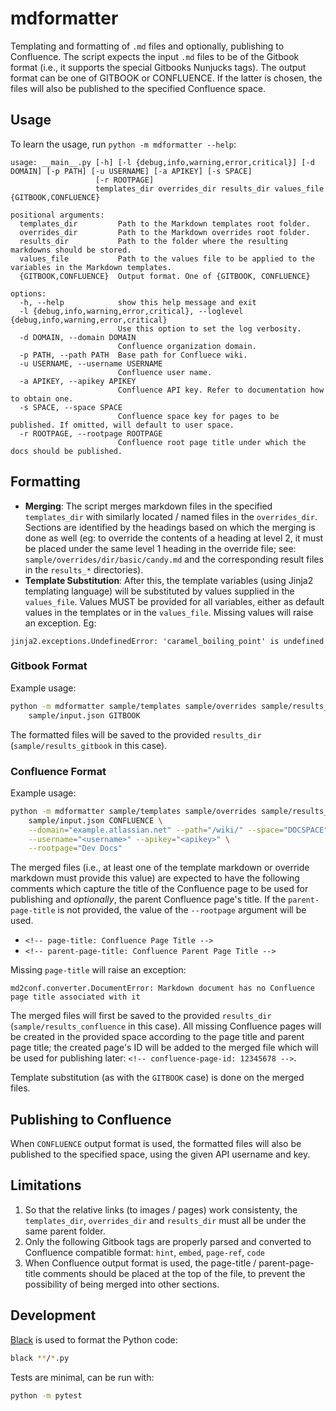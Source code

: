 # mdformatter

Templating and formatting of `.md` files and optionally, publishing to Confluence. The script expects the input `.md` files to be of the Gitbook format (i.e., it supports the special Gitbooks Nunjucks tags). The output format can be one of GITBOOK or CONFLUENCE. If the latter is chosen, the files will also be published to the specified Confluence space.

## Usage

To learn the usage, run `python -m mdformatter --help`:

```
usage: __main__.py [-h] [-l {debug,info,warning,error,critical}] [-d DOMAIN] [-p PATH] [-u USERNAME] [-a APIKEY] [-s SPACE]
                   [-r ROOTPAGE]
                   templates_dir overrides_dir results_dir values_file {GITBOOK,CONFLUENCE}

positional arguments:
  templates_dir         Path to the Markdown templates root folder.
  overrides_dir         Path to the Markdown overrides root folder.
  results_dir           Path to the folder where the resulting markdowns should be stored.
  values_file           Path to the values file to be applied to the variables in the Markdown templates.
  {GITBOOK,CONFLUENCE}  Output format. One of {GITBOOK, CONFLUENCE}

options:
  -h, --help            show this help message and exit
  -l {debug,info,warning,error,critical}, --loglevel {debug,info,warning,error,critical}
                        Use this option to set the log verbosity.
  -d DOMAIN, --domain DOMAIN
                        Confluence organization domain.
  -p PATH, --path PATH  Base path for Confluece wiki.
  -u USERNAME, --username USERNAME
                        Confluence user name.
  -a APIKEY, --apikey APIKEY
                        Confluence API key. Refer to documentation how to obtain one.
  -s SPACE, --space SPACE
                        Confluence space key for pages to be published. If omitted, will default to user space.
  -r ROOTPAGE, --rootpage ROOTPAGE
                        Confluence root page title under which the docs should be published.
```

## Formatting

* **Merging**: The script merges markdown files in the specified `templates_dir` with similarly located / named files in the `overrides_dir`. Sections are identified by the headings based on which the merging is done as well (eg: to override the contents of a heading at level 2, it must be placed under the same level 1 heading in the override file; see: `sample/overrides/dir/basic/candy.md` and the corresponding result files in the `results_*` directories).
* **Template Substitution**: After this, the template variables (using Jinja2 templating language) will be substituted by values supplied in the `values_file`. Values MUST be provided for all variables, either as default values in the templates or in the `values_file`. Missing values will raise an exception. Eg:

```
jinja2.exceptions.UndefinedError: 'caramel_boiling_point' is undefined
```

### Gitbook Format

Example usage:

```sh
python -m mdformatter sample/templates sample/overrides sample/results_gitbook \
    sample/input.json GITBOOK
```

The formatted files will be saved to the provided `results_dir` (`sample/results_gitbook` in this case).

### Confluence Format

Example usage:

```sh
python -m mdformatter sample/templates sample/overrides sample/results_confluence \
    sample/input.json CONFLUENCE \
    --domain="example.atlassian.net" --path="/wiki/" --space="DOCSPACE" \
    --username="<username>" --apikey="<apikey>" \
    --rootpage="Dev Docs"
```

The merged files (i.e., at least one of the template markdown or override markdown must provide this value) are expected to have the following comments which capture the title of the Confluence page to be used for publishing and _optionally_, the parent Confluence page's title. If the `parent-page-title` is not provided, the value of the `--rootpage` argument will be used.
* `<!-- page-title: Confluence Page Title -->`
* `<!-- parent-page-title: Confluence Parent Page Title -->`

Missing `page-title` will raise an exception:

```
md2conf.converter.DocumentError: Markdown document has no Confluence page title associated with it
```

The merged files will first be saved to the provided `results_dir` (`sample/results_confluence` in this case). All missing Confluence pages will be created in the provided space according to the page title and parent page title; the created page's ID will be added to the merged file which will be used for publishing later: `<!-- confluence-page-id: 12345678 -->`.

Template substitution (as with the `GITBOOK` case) is done on the merged files.

## Publishing to Confluence

When `CONFLUENCE` output format is used, the formatted files will also be published to the specified space, using the given API username and key.

## Limitations

1. So that the relative links (to images / pages) work consistenty, the `templates_dir`, `overrides_dir` and `results_dir` must all be under the same parent folder.
2. Only the following Gitbook tags are properly parsed and converted to Confluence compatible format: `hint`, `embed`, `page-ref`, `code`
3. When Confluence output format is used, the page-title / parent-page-title comments should be placed at the top of the file, to prevent the possibility of being merged into other sections.

## Development

[Black](https://github.com/psf/black) is used to format the Python code:

```sh
black **/*.py
```

Tests are minimal, can be run with:

```sh
python -m pytest
```
